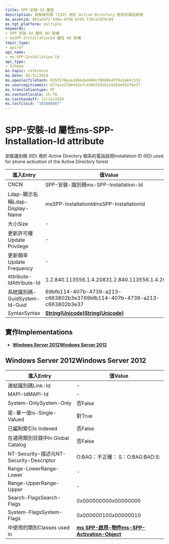```yaml
---
title: SPP-安裝-Id 屬性
description: 安裝識別碼 (IID) 用於 Active Directory 樹系的電話啟用
ms.assetid: 885a54f2-140a-4fd8-b745-739ca7070c09
ms.tgt_platform: multiple
keywords:
- SPP-安裝-Id 屬性 AD 架構
- msSPP-InstallationId 屬性 AD 架構
topic_type:
- apiref
api_name:
- ms-SPP-Installation-Id
api_type:
- Schema
ms.topic: reference
ms.date: 05/31/2018
ms.openlocfilehash: 6357576eaa3dbbdad480cf8b8bb43f8a3a64c533
ms.sourcegitcommit: b77ace27b0432e7cd3863191b11926be032fbe2f
ms.translationtype: MT
ms.contentlocale: zh-TW
ms.lasthandoff: 12/14/2020
ms.locfileid: "103686987"
---
```

# <a name="ms-spp-installation-id-attribute"></a><span data-ttu-id="0f18a-105">SPP-安裝-Id 屬性</span><span class="sxs-lookup"><span data-stu-id="0f18a-105">ms-SPP-Installation-Id attribute</span></span>

<span data-ttu-id="0f18a-106">安裝識別碼 (IID) 用於 Active Directory 樹系的電話啟用</span><span class="sxs-lookup"><span data-stu-id="0f18a-106">Installation ID (IID) used for phone activation of the Active Directory forest</span></span>



| <span data-ttu-id="0f18a-107">進入</span><span class="sxs-lookup"><span data-stu-id="0f18a-107">Entry</span></span> | <span data-ttu-id="0f18a-108">值</span><span class="sxs-lookup"><span data-stu-id="0f18a-108">Value</span></span> |
|-------------------|---------------------------------------------|
| <span data-ttu-id="0f18a-109">CN</span><span class="sxs-lookup"><span data-stu-id="0f18a-109">CN</span></span>                | <span data-ttu-id="0f18a-110">SPP-安裝-識別碼</span><span class="sxs-lookup"><span data-stu-id="0f18a-110">ms-SPP-Installation-Id</span></span>                      |
| <span data-ttu-id="0f18a-111">Ldap-顯示名稱</span><span class="sxs-lookup"><span data-stu-id="0f18a-111">Ldap-Display-Name</span></span> | <span data-ttu-id="0f18a-112">msSPP-InstallationId</span><span class="sxs-lookup"><span data-stu-id="0f18a-112">msSPP-InstallationId</span></span>                        |
| <span data-ttu-id="0f18a-113">大小</span><span class="sxs-lookup"><span data-stu-id="0f18a-113">Size</span></span>              | \-                                          |
| <span data-ttu-id="0f18a-114">更新許可權</span><span class="sxs-lookup"><span data-stu-id="0f18a-114">Update Privilege</span></span>  | \-                                          |
| <span data-ttu-id="0f18a-115">更新頻率</span><span class="sxs-lookup"><span data-stu-id="0f18a-115">Update Frequency</span></span>  | \-                                          |
| <span data-ttu-id="0f18a-116">Attribute-Id</span><span class="sxs-lookup"><span data-stu-id="0f18a-116">Attribute-Id</span></span>      | <span data-ttu-id="0f18a-117">1.2.840.113556.1.4.2083</span><span class="sxs-lookup"><span data-stu-id="0f18a-117">1.2.840.113556.1.4.2083</span></span>                     |
| <span data-ttu-id="0f18a-118">系統識別碼-Guid</span><span class="sxs-lookup"><span data-stu-id="0f18a-118">System-Id-Guid</span></span>    | <span data-ttu-id="0f18a-119">69bfb114-407b-4739-a213-c663802b3e37</span><span class="sxs-lookup"><span data-stu-id="0f18a-119">69bfb114-407b-4739-a213-c663802b3e37</span></span>        |
| <span data-ttu-id="0f18a-120">Syntax</span><span class="sxs-lookup"><span data-stu-id="0f18a-120">Syntax</span></span>            | [<span data-ttu-id="0f18a-121">**String(Unicode)**</span><span class="sxs-lookup"><span data-stu-id="0f18a-121">**String(Unicode)**</span></span>](s-string-unicode.md) |



## <a name="implementations"></a><span data-ttu-id="0f18a-122">實作</span><span class="sxs-lookup"><span data-stu-id="0f18a-122">Implementations</span></span>

-   [<span data-ttu-id="0f18a-123">**Windows Server 2012**</span><span class="sxs-lookup"><span data-stu-id="0f18a-123">**Windows Server 2012**</span></span>](#windows-server-2012)

## <a name="windows-server-2012"></a><span data-ttu-id="0f18a-124">Windows Server 2012</span><span class="sxs-lookup"><span data-stu-id="0f18a-124">Windows Server 2012</span></span>



| <span data-ttu-id="0f18a-125">進入</span><span class="sxs-lookup"><span data-stu-id="0f18a-125">Entry</span></span> | <span data-ttu-id="0f18a-126">值</span><span class="sxs-lookup"><span data-stu-id="0f18a-126">Value</span></span> |
|------------------------|-------------------------------------------------------------------------|
| <span data-ttu-id="0f18a-127">連結識別碼</span><span class="sxs-lookup"><span data-stu-id="0f18a-127">Link-Id</span></span>                | \-                                                                      |
| <span data-ttu-id="0f18a-128">MAPI-Id</span><span class="sxs-lookup"><span data-stu-id="0f18a-128">MAPI-Id</span></span>                | \-                                                                      |
| <span data-ttu-id="0f18a-129">System-Only</span><span class="sxs-lookup"><span data-stu-id="0f18a-129">System-Only</span></span>            | <span data-ttu-id="0f18a-130">否</span><span class="sxs-lookup"><span data-stu-id="0f18a-130">False</span></span>                                                                   |
| <span data-ttu-id="0f18a-131">是-單一值</span><span class="sxs-lookup"><span data-stu-id="0f18a-131">Is-Single-Valued</span></span>       | <span data-ttu-id="0f18a-132">對</span><span class="sxs-lookup"><span data-stu-id="0f18a-132">True</span></span>                                                                    |
| <span data-ttu-id="0f18a-133">已編制索引</span><span class="sxs-lookup"><span data-stu-id="0f18a-133">Is Indexed</span></span>             | <span data-ttu-id="0f18a-134">否</span><span class="sxs-lookup"><span data-stu-id="0f18a-134">False</span></span>                                                                   |
| <span data-ttu-id="0f18a-135">在通用類別目錄中</span><span class="sxs-lookup"><span data-stu-id="0f18a-135">In Global Catalog</span></span>      | <span data-ttu-id="0f18a-136">否</span><span class="sxs-lookup"><span data-stu-id="0f18a-136">False</span></span>                                                                   |
| <span data-ttu-id="0f18a-137">NT-Security-描述元</span><span class="sxs-lookup"><span data-stu-id="0f18a-137">NT-Security-Descriptor</span></span> | <span data-ttu-id="0f18a-138">O:BAG：不正確： S：</span><span class="sxs-lookup"><span data-stu-id="0f18a-138">O:BAG:BAD:S:</span></span>                                                            |
| <span data-ttu-id="0f18a-139">Range-Lower</span><span class="sxs-lookup"><span data-stu-id="0f18a-139">Range-Lower</span></span>            | \-                                                                      |
| <span data-ttu-id="0f18a-140">Range-Upper</span><span class="sxs-lookup"><span data-stu-id="0f18a-140">Range-Upper</span></span>            | \-                                                                      |
| <span data-ttu-id="0f18a-141">Search-Flags</span><span class="sxs-lookup"><span data-stu-id="0f18a-141">Search-Flags</span></span>           | <span data-ttu-id="0f18a-142">0x00000000</span><span class="sxs-lookup"><span data-stu-id="0f18a-142">0x00000000</span></span>                                                              |
| <span data-ttu-id="0f18a-143">System-Flags</span><span class="sxs-lookup"><span data-stu-id="0f18a-143">System-Flags</span></span>           | <span data-ttu-id="0f18a-144">0x00000010</span><span class="sxs-lookup"><span data-stu-id="0f18a-144">0x00000010</span></span>                                                              |
| <span data-ttu-id="0f18a-145">中使用的類別</span><span class="sxs-lookup"><span data-stu-id="0f18a-145">Classes used in</span></span>        | [<span data-ttu-id="0f18a-146">**ms SPP-啟用-物件**</span><span class="sxs-lookup"><span data-stu-id="0f18a-146">**ms-SPP-Activation-Object**</span></span>](c-msspp-activationobject.md)<br/> |



 

 





